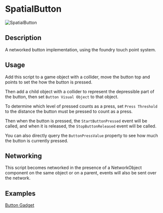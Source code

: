 # SpatialButton

![SpatialButton](./img/spatialButtonScript.png)

## Description
A networked button implementation, using the foundry touch point system. 

## Usage
Add this script to a game object with a collider, move the button top and points to set the how the button is pressed. 

Then add a child object with a collider to represent the depressible part of the button, then set `Button Visual Object` to that object.

To determine which level of pressed counts as a press, set `Press Threshold` to the distance the button must be pressed to count as a press.

Then when the button is pressed, the `StartButtonPressed` event will be called, and when it is released, the `StopButtonReleased` event will be called.

You can also directly query the `ButtonPressValue` property to see how much the button is currently pressed.

## Networking 

This script becomes networked in the presence of a NetworkObject component on the same object or on a parent, events will also be sent over the network.

## Examples
[Button Gadget](docs/foundry/samples/gadgets/button.md)